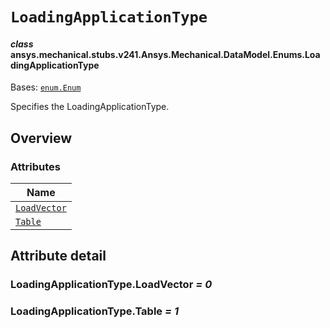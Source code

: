 # `LoadingApplicationType`

<a id="ansys.mechanical.stubs.v241.Ansys.Mechanical.DataModel.Enums.LoadingApplicationType"></a>

#### *class* ansys.mechanical.stubs.v241.Ansys.Mechanical.DataModel.Enums.LoadingApplicationType

Bases: [`enum.Enum`](https://docs.python.org/3/library/enum.html#enum.Enum)

Specifies the LoadingApplicationType.

<!-- !! processed by numpydoc !! -->

<a id="overview"></a>

## Overview

### Attributes

| Name |
| ------------------------------------------------------ |
| [`LoadVector`](#LoadingApplicationType.LoadVector) |
| [`Table`](#LoadingApplicationType.Table) |

<a id="attribute-detail"></a>

## Attribute detail

<a id="LoadingApplicationType.LoadVector"></a>

### LoadingApplicationType.LoadVector *= 0*

<a id="LoadingApplicationType.Table"></a>

### LoadingApplicationType.Table *= 1*



